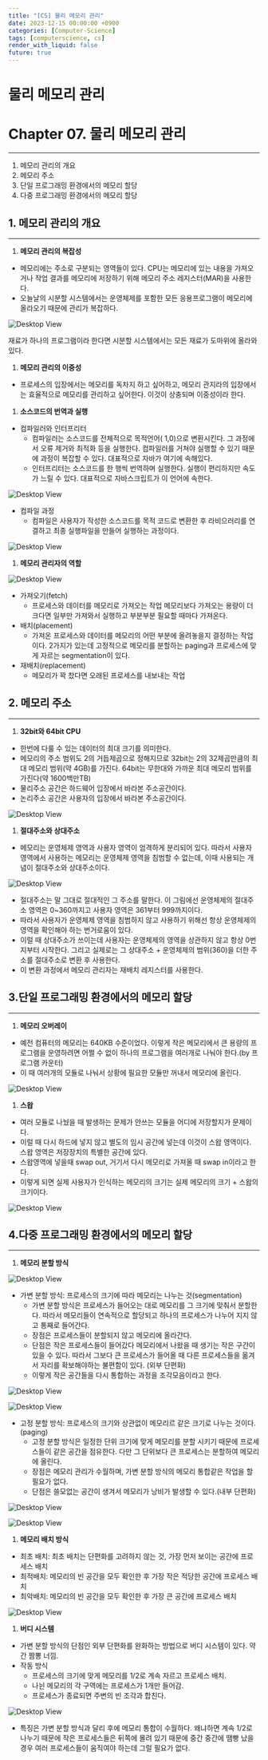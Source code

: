 ```yaml
---
title: "[CS] 물리 메모리 관리"
date: 2023-12-15 00:00:00 +0900
categories: [Computer-Science]
tags: [computerscience, cs]
render_with_liquid: false
future: true
---
```


# 물리 메모리 관리

# Chapter 07. 물리 메모리 관리

---

1. 메모리 관리의 개요
2. 메모리 주소
3. 단일 프로그래밍 환경에서의 메모리 할당
4. 다중 프로그래밍 환경에서의 메모리 할당

## 1. 메모리 관리의 개요

---

1. **메모리 관리의 복잡성**
- 메모리에는 주소로 구분되는 영역들이 있다. CPU는 메모리에 있는 내용을 가져오거나 작업 결과를 메모리에 저장하기 위해 메모리 주소 레지스터(MAR)을 사용한다.
- 오늘날의 시분할 시스템에서는 운영체제를 포함한 모든 응용프로그램이 메모리에 올라오기 때문에 관리가 복잡하다.

![Desktop View](/assets/img/Computer-Science/Physical-Memory/1.png)

재료가 하나의 프로그램이라 한다면 시분할 시스템에서는 모든 재료가 도마위에 올라와 있다.

1. **메모리 관리의 이중성**
- 프로세스의 입장에서는 메모리를 독차지 하고 싶어하고, 메모리 관지라의 입장에서는 효율적으로 메모리를 관리하고 싶어한다. 이것이 상충되며 이중성이라 한다.

1. **소스코드의 번역과 실행**
- 컴파일러와 인터프리터
    - 컴파일러는 소스코드를 전체적으로 목적언어( 1,0)으로 변환시킨다. 그 과정에서 오류 제거와 최적화 등을 실행한다. 컴파일러를 거쳐야 실행할 수 있기 때문에 과정이 복잡할 수 있다. 대표적으로 자바가 여기에 속해있다.
    - 인터프리터는 소스코드를 한 행씩 번역하며 실행한다. 실행이 편리하지만 속도가 느릴 수 있다. 대표적으로 자바스크립트가 이 언어에 속한다.
    
![Desktop View](/assets/img/Computer-Science/Physical-Memory/2.png)
    
- 컴파일 과정
    - 컴파일은 사용자가 작성한 소스코드를 목적 코드로 변환한 후 라비으러리를 연결하고 최종 실행파일을 만들어 실행하는 과정이다.
    
![Desktop View](/assets/img/Computer-Science/Physical-Memory/3.png)
    
1. **메모리 관리자의 역할**
    
![Desktop View](/assets/img/Computer-Science/Physical-Memory/4.png)
    
- 가져오기(fetch)
    - 프로세스와 데이터를 메모리로 가져오는 작업 메모리보다 가져오는 용량이 더 크다면 일부만 가져와서 실행하고 부분부분 필요할 때마다 가져온다.
- 배치(placement)
    - 가져온 프로세스와 데이터를 메모리의 어떤 부분에 올려놓을지 결정하는 작업이다. 2가지가 있는데 고정적으로 메모리를 분할하는 paging과 프로세스에 맞게 자르는 segmentation이 있다.
- 재배치(replacement)
    - 메모리가 꽉 찼다면 오래된 프로세스를 내보내는 작업

## 2. 메모리 주소

---

1. **32bit와 64bit CPU**
- 한번에 다룰 수 있는 데이터의 최대 크기를 의미한다.
- 메모리의 주소 범위도 2의 거듭제곱으로 정해지므로 32bit는 2의 32제곱만큼의 최대 메모리 범위(약 4GB)를 가진다. 64bit는 무한대와 가까운 최대 메모리 범위를 가진다(약 1600백만TB)
- 물리주소 공간은 하드웨어 입장에서 바라본 주소공간이다.
- 논리주소 공간은 사용자의 입장에서 바라본 주소공간이다.

![Desktop View](/assets/img/Computer-Science/Physical-Memory/5.png)

1. **절대주소와 상대주소**
- 메모리는 운영체제 영역과 사용자 영역이 엄격하게 분리되어 있다. 따라서 사용자 영역에서 사용하는 메모리는 운영체제 영역을 침범할 수 없는데, 이때 사용되는 개념이 절대주소와 상대주소이다.

![Desktop View](/assets/img/Computer-Science/Physical-Memory/6.png)

- 절대주소는 말 그대로 절대적인 그 주소를 말한다. 이 그림에선 운영체제의 절대주소 영역은 0~360까지고 사용자 영역은 361부터 999까지이다.
- 따라서 사용자가 운영체제 영역을 침범하지 않고 사용하기 위해선 항상 운영체제의 영역을 확인해야 하는 번거로움이 있다.
- 이럴 때 상대주소가 쓰이는데 사용자는 운영체제의 영역을 상관하지 않고 항상 0번지부터 시작한다. 그리고 실제로는 그 상대주소 + 운영체제의 범위(360)을 더한 주소를 절대주소로 변환 후 사용한다.
- 이 변환 과정에서 메모리 관리자는 재배치 레지스터를 사용한다.

## 3.단일 프로그래밍 환경에서의 메모리 할당

---

1. **메모리 오버레이**
- 예전 컴퓨터의 메모리는 640KB 수준이었다. 이렇게 작은 메모리에서 큰 용량의 프로그램을 운영하려면 어쩔 수 없이 하나의 프로그램을 여러개로 나눠야 한다.(by 프로그램 카운터)
- 이 때 여러개의 모듈로 나눠서 상황에 필요한 모듈만 꺼내서 메모리에 올린다.

![Desktop View](/assets/img/Computer-Science/Physical-Memory/7.png)

1. **스왑**
- 여러 모듈로 나눴을 때 발생하는 문제가 안쓰는 모듈을 어디에 저장할지가 문제이다.
- 이럴 때 다시 하드에 넣지 않고 별도의 임시 공간에 넣는데 이것이 스왑 영역이다. 스왑 영역은 저장장치의 특별한 공간에 있다.
- 스왑영역에 넣을때 swap out, 거기서 다시 메모리로 가져올 때 swap in이라고 한다.
- 이렇게 되면 실제 사용자가 인식하는 메모리의 크기는 실제 메모리의 크기 + 스왑의 크기이다.

![Desktop View](/assets/img/Computer-Science/Physical-Memory/8.png)

## 4.다중 프로그래밍 환경에서의 메모리 할당

---

1. **메모리 분할 방식**

![Desktop View](/assets/img/Computer-Science/Physical-Memory/9.png)

- 가변 분할 방식: 프로세스의 크기에 따라 메모리는 나누는 것(segmentation)
    - 가변 분할 방식은 프로세스가 들어오는 대로 메모리를 그 크기에 맞춰서 분할한다. 따라서 메모리들이 연속적으로 할당되고 하나의 프로세스가 나누어 지지 않고 통째로 들어간다.
    - 장점은 프로세스들이 분할되지 않고 메모리에 올라간다.
    - 단점은 작은 프로세스들이 들어갔다 메모리에서 나왔을 때 생기는 작은 구간이 있을 수 있다. 따라서 그보다 큰 프로세스가 들어올 때 다른 프로세스들을 옮겨서 자리를 확보해야하는 불편함이 있다. (외부 단편화)
    - 이렇게 작은 공간들을 다시 통합하는 과정을 조각모음이라고 한다.

![Desktop View](/assets/img/Computer-Science/Physical-Memory/10.png)

![Desktop View](/assets/img/Computer-Science/Physical-Memory/11.png)

- 고정 분할 방식: 프로세스의 크기와 상관없이 메모리르 같은 크기로 나누는 것이다.(paging)
    - 고정 분할 방식은 일정한 단위 크기에 맞게 메모리를 분할 시키기 때문에 프로세스들이 같은 공간을 점유한다. 다만 그 단위보다 큰 프로세스는 분할하여 메모리에 올린다.
    - 장점은 메모리 관리가 수월하며, 가변 분할 방식의 메모리 통합같은 작업을 할 필요가 없다.
    - 단점은 쓸모없는 공간이 생겨서 메모리가 낭비가 발생할 수 있다.(내부 단편화)

![Desktop View](/assets/img/Computer-Science/Physical-Memory/12.png)

![Desktop View](/assets/img/Computer-Science/Physical-Memory/13.png)

1. **메모리 배치 방식**
- 최초 배치: 최초 배치는 단편화를 고려하지 않는 것, 가장 먼저 보이는 공간에 프로세스 배치
- 최적배치: 메모리의 빈 공간을 모두 확인한 후 가장 작은 적당한 공간에 프로세스 배치
- 최악배치: 메모리의 빈 공간을 모두 확인한 후 가장 큰 공간에 프로세스 배치

![Desktop View](/assets/img/Computer-Science/Physical-Memory/14.png)

1. **버디 시스템**
- 가변 분할 방식의 단점인 외부 단편화를 완화하는 방법으로 버디 시스템이 있다. 약간 짬뽕 너낌.
- 작동 방식
    - 프로세스의 크기에 맞게 메모리를 1/2로 계속 자르고 프로세스 배치.
    - 나뉜 메모리의 각 구역에는 프로세스가 1개만 들어감.
    - 프로세스가 종료되면 주변의 빈 조각과 합친다.

![Desktop View](/assets/img/Computer-Science/Physical-Memory/15.png)

- 특징은 가변 분할 방식과 달리 후에 메모리 통합이 수월하다. 왜냐하면 계속 1/2로 나누기 때문에 작은 프로세스들은 뒤쪽에 몰려 있기 때문에 중간 중간에 땜빵 났을 경우 여러 프로세스들이 움직여야 하는데 그럴 필요가 없다.